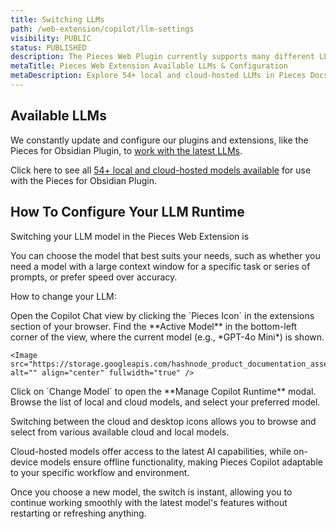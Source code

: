 ```yaml
---
title: Switching LLMs
path: /web-extension/copilot/llm-settings
visibility: PUBLIC
status: PUBLISHED
description: The Pieces Web Plugin currently supports many different LLMs, including both cloud-hosted and local models. 
metaTitle: Pieces Web Extension Available LLMs & Configuration
metaDescription: Explore 54+ local and cloud‑hosted LLMs in Pieces Docs and learn how to switch models instantly in the Web Extension for seamless, context‑aware AI workflows.
---
```


## Available LLMs

We constantly update and configure our plugins and extensions, like the Pieces for Obsidian Plugin, to <a target="_blank" href="https://github.com/pieces-app/support/discussions/121">work with the latest LLMs</a>.

Click here to see all [54+ local and cloud-hosted models available](/products/large-language-models) for use with the Pieces for Obsidian Plugin.

## How To Configure Your LLM Runtime

Switching your LLM model in the Pieces Web Extension is

You can choose the model that best suits your needs, such as whether you need a model with a large context window for a specific task or series of prompts, or prefer speed over accuracy.

How to change your LLM:

<Steps>
  <Step title="Open the Copilot Chat View">
    Open the Copilot Chat view by clicking the `Pieces Icon` in the extensions section of your browser.
  </Step>

  <Step title="Locate the Active Model">
    Find the **Active Model** in the bottom-left corner of the view, where the current model (e.g., *GPT-4o Mini*) is shown.

    <Image src="https://storage.googleapis.com/hashnode_product_documentation_assets/web_extension/pieces_copilot/llm_settings/changing_llm.png" alt="" align="center" fullwidth="true" />
  </Step>

  <Step title="View the Models">
    Click on `Change Model` to open the **Manage Copilot Runtime** modal.
  </Step>

  <Step title="Choose your Desired Model">
    Browse the list of local and cloud models, and select your preferred model.
  </Step>
</Steps>

Switching between the cloud and desktop icons allows you to browse and select from various available cloud and local models.

<Callout type="tip">
  Cloud-hosted models offer access to the latest AI capabilities, while on-device models ensure offline functionality, making Pieces Copilot adaptable to your specific workflow and environment.
</Callout>

Once you choose a new model, the switch is instant, allowing you to continue working smoothly with the latest model's features without restarting or refreshing anything.

<Image src="https://storage.googleapis.com/hashnode_product_documentation_assets/web_extension/pieces_copilot/llm_settings/changing_llm.gif" alt="" align="center" fullwidth="true" />